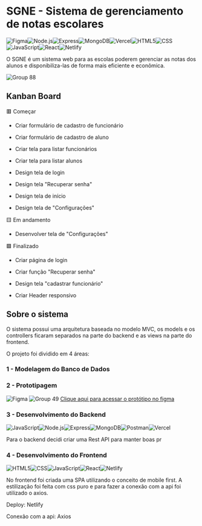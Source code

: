 # SGNE - Sistema de gerenciamento de notas escolares
![Figma](https://img.shields.io/badge/Figma-F24E1E?style=for-the-badge&logo=figma&logoColor=white)![Node.js](https://img.shields.io/badge/Node.js-43853D?style=for-the-badge&logo=node.js&logoColor=white)![Express](https://img.shields.io/badge/Express.js-404D59?style=for-the-badge)![MongoDB](https://img.shields.io/badge/MongoDB-4EA94B?style=for-the-badge&logo=mongodb&logoColor=white)![Vercel](https://img.shields.io/badge/Vercel-000000?style=for-the-badge&logo=vercel&logoColor=white)![HTML5](https://img.shields.io/badge/HTML5-E34F26?style=for-the-badge&logo=html5&logoColor=white)![CSS](https://img.shields.io/badge/CSS-239120?&style=for-the-badge&logo=css3&logoColor=white)![JavaScript](https://img.shields.io/badge/JavaScript-F7DF1E?style=for-the-badge&logo=JavaScript&logoColor=white)![React](https://img.shields.io/badge/React-20232A?style=for-the-badge&logo=react&logoColor=61DAFB)![Netlify](https://img.shields.io/badge/Netlify-00C7B7?style=for-the-badge&logo=netlify&logoColor=white)

O SGNE é um sistema web para as escolas poderem gerenciar as notas dos alunos e disponibiliza-las de forma mais eficiente e econômica.

![Group 88](https://user-images.githubusercontent.com/83729891/233362362-5c2ff985-268e-48d9-a726-8a18c7c12970.png)




## Kanban Board

:red_square: Começar
- Criar formulário de cadastro de funcionário
- Criar formulário de cadastro de aluno

- Criar tela para listar funcionários
- Criar tela para listar alunos

- Design tela de login
- Design tela "Recuperar senha"
- Design tela de início
- Design tela de "Configurações"


:yellow_square: Em andamento
- Desenvolver tela de "Configurações"

:green_square: Finalizado
- Criar página de login
- Criar função "Recuperar senha"

- Design tela "cadastrar funcionário"

- Criar Header responsivo





## Sobre o sistema
O sistema possui uma arquitetura baseada no modelo MVC, os models e os controllers ficaram separados na parte do backend e as views na parte do frontend.

O projeto foi dividido em 4 áreas:

### 1 - Modelagem do Banco de Dados

### 2 - Prototipagem
![Figma](https://img.shields.io/badge/Figma-F24E1E?style=for-the-badge&logo=figma&logoColor=white)
![Group 49](https://user-images.githubusercontent.com/83729891/229171063-e57a043e-460e-4efb-a414-a386f6a0327e.png)
[Clique aqui para acessar o protótipo no figma](https://www.figma.com/file/7g2TbAUnB4PahhguVzoeuL/raphael-brusque?node-id=0%3A1&t=eHSa6f6V6moxV39v-1)


### 3 - Desenvolvimento do Backend
![JavaScript](https://img.shields.io/badge/JavaScript-F7DF1E?style=for-the-badge&logo=JavaScript&logoColor=white)![Node.js](https://img.shields.io/badge/Node.js-43853D?style=for-the-badge&logo=node.js&logoColor=white)![Express](https://img.shields.io/badge/Express.js-404D59?style=for-the-badge)![MongoDB](https://img.shields.io/badge/MongoDB-4EA94B?style=for-the-badge&logo=mongodb&logoColor=white)![Postman](https://img.shields.io/badge/Postman-FF6C37?style=for-the-badge&logo=postman&logoColor=white)![Vercel](https://img.shields.io/badge/Vercel-000000?style=for-the-badge&logo=vercel&logoColor=white)

Para o backend decidi criar uma Rest API para manter boas pr
### 4 - Desenvolvimento do Frontend
![HTML5](https://img.shields.io/badge/HTML5-E34F26?style=for-the-badge&logo=html5&logoColor=white)![CSS](https://img.shields.io/badge/CSS-239120?&style=for-the-badge&logo=css3&logoColor=white)![JavaScript](https://img.shields.io/badge/JavaScript-F7DF1E?style=for-the-badge&logo=JavaScript&logoColor=white)![React](https://img.shields.io/badge/React-20232A?style=for-the-badge&logo=react&logoColor=61DAFB)![Netlify](https://img.shields.io/badge/Netlify-00C7B7?style=for-the-badge&logo=netlify&logoColor=white)

No frontend foi criada uma SPA utilizando o conceito de mobile first. A estilização foi feita com css puro e para fazer a conexão com a api foi utilizado o axios.

Deploy: Netlify

Conexão com a api: Axios



